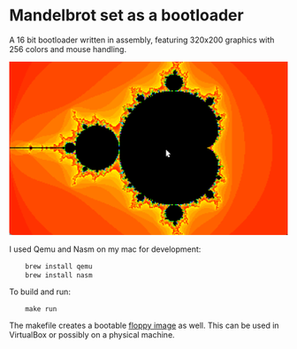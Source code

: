 # Mandelbrot set as a bootloader

A 16 bit bootloader written in assembly, featuring 320x200 graphics with 256 colors and mouse handling. 

![screenshot](site/screenshot.png)

I used Qemu and Nasm on my mac for development:

```
    brew install qemu
    brew install nasm
```

To build and run:
```
    make run
```

The makefile creates a bootable [floppy image](bin/boot.img) as well. This can be used in VirtualBox 
or possibly on a physical machine.
